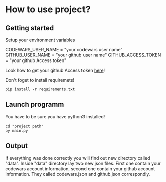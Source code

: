# How to use project?



## Getting started

Setup your environment variables

CODEWARS_USER_NAME = "your codewars user name"
GITHUB_USER_NAME = "your github user name"
GITHUB_ACCESS_TOKEN = "your github Access token"

Look how to get your github Access token [here](https://docs.github.com/en/authentication/keeping-your-account-and-data-secure/creating-a-personal-access-token)!


Don't foget to install requiremets!

```
pip install -r requirements.txt

```

## Launch programm

You have to be sure you have python3 installed!

```
cd "project path"
py main.py

```
## Output

If everything was done correctly you will find out new directory called "data". Inside "data" directory lay two new json files. First one contain your codewars account information, second one contain your github account information. They called codewars.json and github.json correspondly.

